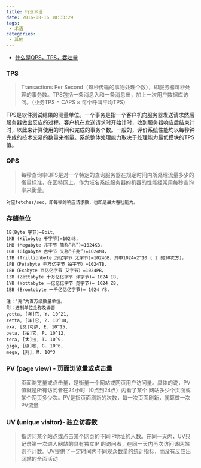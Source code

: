 ```yaml
---
title: 行业术语
date: 2016-08-16 10:33:29
tags:
 - 术语
categories:
 - 其他
---
```


- [什么是QPS，TPS，吞吐量](https://www.jianshu.com/p/2fff42a9dfcf)
 

### TPS
>Transactions Per Second（每秒传输的事物处理个数），即服务器每秒处理的事务数。TPS包括一条消息入和一条消息出，加上一次用户数据库访问。（业务TPS = CAPS × 每个呼叫平均TPS）

TPS是软件测试结果的测量单位。一个事务是指一个客户机向服务器发送请求然后服务器做出反应的过程。客户机在发送请求时开始计时，收到服务器响应后结束计时，以此来计算使用的时间和完成的事务个数。一般的，评价系统性能均以每秒钟完成的技术交易的数量来衡量。系统整体处理能力取决于处理能力最低模块的TPS值。
 
### QPS
>每秒查询率QPS是对一个特定的查询服务器在规定时间内所处理流量多少的衡量标准，在因特网上，作为域名系统服务器的机器的性能经常用每秒查询率来衡量。

`对应fetches/sec，即每秒的响应请求数，也即是最大吞吐能力。`


### 存储单位

```
1B(Byte 字节)=8bit，
1KB (Kilobyte 千字节)=1024B， 
1MB (Megabyte 兆字节 简称“兆”)=1024KB， 
1GB (Gigabyte 吉字节 又称“千兆”)=1024MB， 
1TB (Trillionbyte 万亿字节 太字节)=1024GB，其中1024=2^10 ( 2 的10次方)， 
1PB（Petabyte 千万亿字节 拍字节）=1024TB， 
1EB（Exabyte 百亿亿字节 艾字节）=1024PB， 
1ZB (Zettabyte 十万亿亿字节 泽字节)= 1024 EB, 
1YB (Yottabyte 一亿亿亿字节 尧字节)= 1024 ZB, 
1BB (Brontobyte 一千亿亿亿字节)= 1024 YB.
 
注：“兆”为百万级数量单位。 
附：进制单位全称及译音 
yotta, [尧]它, Y. 10^21, 
zetta, [泽]它, Z. 10^18, 
exa, [艾]可萨, E. 10^15, 
peta, [拍]它, P. 10^12, 
tera, [太]拉, T. 10^9, 
giga, [级]咖, G. 10^6, 
mega, [兆]，M. 10^3
```

### PV (page view) - 页面浏览量或点击量
> 页面浏览量或点击量，是衡量一个网站或网页用户访问量。具体的说，PV值就是所有访问者在24小时（0点到24点）内看了某个
网站多少个页面或某个网页多少次。PV是指页面刷新的次数，每一次页面刷新，就算做一次PV流量

### UV (unique visitor)- 独立访客数
>指访问某个站点或点击某个网页的不同IP地址的人数。在同一天内，UV只记录第一次进入网站的具有独立IP
的访问者，在同一天内再次访问该网站则不计数。UV提供了一定时间内不同观众数量的统计指标，而没有反应出网站的全面活动